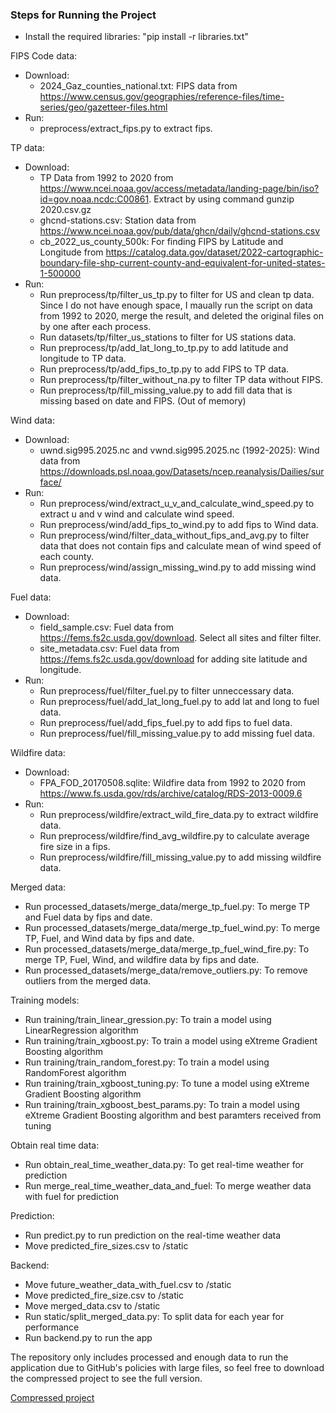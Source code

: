 ### Steps for Running the Project

- Install the required libraries: "pip install -r libraries.txt" 

FIPS Code data:
- Download:
    - 2024_Gaz_counties_national.txt: FIPS data from https://www.census.gov/geographies/reference-files/time-series/geo/gazetteer-files.html
- Run:
    - preprocess/extract_fips.py to extract fips.

TP data:
- Download:
    - TP Data from 1992 to 2020 from https://www.ncei.noaa.gov/access/metadata/landing-page/bin/iso?id=gov.noaa.ncdc:C00861. Extract by using command gunzip 2020.csv.gz
    - ghcnd-stations.csv: Station data from https://www.ncei.noaa.gov/pub/data/ghcn/daily/ghcnd-stations.csv
    - cb_2022_us_county_500k: For finding FIPS by Latitude and Longitude from https://catalog.data.gov/dataset/2022-cartographic-boundary-file-shp-current-county-and-equivalent-for-united-states-1-500000
- Run: 
    - Run preprocess/tp/filter_us_tp.py to filter for US and clean tp data. Since I do not have enough space, I maually run the script on data from 1992 to 2020, merge the result, and deleted the original files on by one after each process.
    - Run datasets/tp/filter_us_stations to filter for US stations data.
    - Run preprocess/tp/add_lat_long_to_tp.py to add latitude and longitude to TP data.
    - Run preprocess/tp/add_fips_to_tp.py to add FIPS to TP data.
    - Run preprocess/tp/filter_without_na.py to filter TP data without FIPS.
    - Run preprocess/tp/fill_missing_value.py to add fill data that is missing based on date and FIPS. (Out of memory)

Wind data:
- Download:
    - uwnd.sig995.2025.nc and vwnd.sig995.2025.nc (1992-2025): Wind data from https://downloads.psl.noaa.gov/Datasets/ncep.reanalysis/Dailies/surface/
- Run: 
    - Run preprocess/wind/extract_u_v_and_calculate_wind_speed.py to extract u and v wind and calculate wind speed.
    - Run preprocess/wind/add_fips_to_wind.py to add fips to Wind data.
    - Run preprocess/wind/filter_data_without_fips_and_avg.py to filter data that does not contain fips and calculate mean of wind speed of each county.
    - Run preprocess/wind/assign_missing_wind.py to add missing wind data.

Fuel data:
- Download:
    - field_sample.csv: Fuel data from https://fems.fs2c.usda.gov/download. Select all sites and filter filter.
    - site_metadata.csv: Fuel data from https://fems.fs2c.usda.gov/download for adding site latitude and longitude.
- Run: 
    - Run preprocess/fuel/filter_fuel.py to filter unneccessary data.
    - Run preprocess/fuel/add_lat_long_fuel.py to add lat and long to fuel data.
    - Run preprocess/fuel/add_fips_fuel.py to add fips to fuel data.
    - Run preprocess/fuel/fill_missing_value.py to add missing fuel data.


Wildfire data:
- Download:
    - FPA_FOD_20170508.sqlite: Wildfire data from 1992 to 2020 from https://www.fs.usda.gov/rds/archive/catalog/RDS-2013-0009.6
- Run:
    - Run preprocess/wildfire/extract_wild_fire_data.py to extract wildfire data.
    - Run preprocess/wildfire/find_avg_wildfire.py to calculate average fire size in a fips.
    - Run preprocess/wildfire/fill_missing_value.py to add missing wildfire data.

Merged data:
- Run processed_datasets/merge_data/merge_tp_fuel.py: To merge TP and Fuel data by fips and date.
- Run processed_datasets/merge_data/merge_tp_fuel_wind.py: To merge TP, Fuel, and Wind data by fips and date.
- Run processed_datasets/merge_data/merge_tp_fuel_wind_fire.py: To merge TP, Fuel, Wind, and wildfire data by fips and date.
- Run processed_datasets/merge_data/remove_outliers.py: To remove  outliers from the merged data.

Training models:
- Run training/train_linear_gression.py: To train a model using LinearRegression algorithm
- Run training/train_xgboost.py: To train a model using eXtreme Gradient Boosting algorithm
- Run training/train_random_forest.py: To train a model using RandomForest algorithm
- Run training/train_xgboost_tuning.py: To tune a model using eXtreme Gradient Boosting algorithm
- Run training/train_xgboost_best_params.py: To train a model using eXtreme Gradient Boosting algorithm and best paramters received from tuning

Obtain real time data:
- Run obtain_real_time_weather_data.py: To get real-time weather for prediction
- Run merge_real_time_weather_data_and_fuel: To merge weather data with fuel for prediction

Prediction:
- Run predict.py to run prediction on the real-time weather data
- Move predicted_fire_sizes.csv to /static

Backend:
- Move future_weather_data_with_fuel.csv to /static
- Move predicted_fire_size.csv to /static
- Move merged_data.csv to /static
- Run static/split_merged_data.py: To split data for each year for performance
- Run backend.py to run the app


The repository only includes processed and enough data to run the application due to GitHub's policies with large files, so feel free to download the compressed project to see the full version.

[Compressed project](https://drive.google.com/file/d/1yOfXsETHMAo1dSbVO38c1fm2jwjx9RDH/view?usp=sharing)

